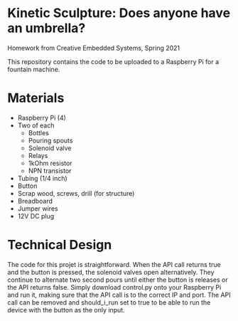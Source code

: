 # Kinetic Sculpture: Does anyone have an umbrella? 
Homework from Creative Embedded Systems, Spring 2021

This repository contains the code to be uploaded to a Raspberry Pi for a fountain machine.
# Materials
- Raspberry Pi (4)
- Two of each
  - Bottles
  - Pouring spouts
  - Solenoid valve
  - Relays
  - 1kOhm resistor
  - NPN transistor
- Tubing (1/4 inch)
- Button
- Scrap wood, screws, drill (for structure)
- Breadboard
- Jumper wires
- 12V DC plug

# Technical Design

The code for this projet is straightforward. When the API call returns true and the button is pressed, the solenoid valves open alternatively. They continue to alternate two second pours until either the button is releases or the API returns false. Simply download control.py onto your Raspberry Pi and run it, making sure that the API call is to the correct IP and port. The API call can be removed and should_i_run set to true to be able to run the device with the button as the only input.

